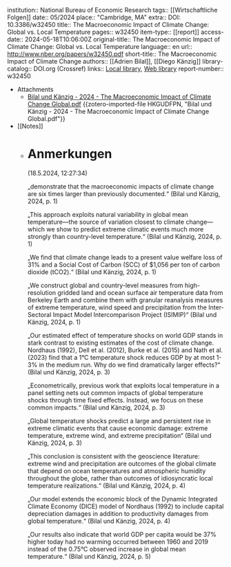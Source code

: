 institution:: National Bureau of Economic Research
tags:: [[Wirtschaftliche  Folgen]]
date:: 05/2024
place:: "Cambridge, MA"
extra:: DOI: 10.3386/w32450
title:: The Macroeconomic Impact of Climate Change: Global vs. Local Temperature
pages:: w32450
item-type:: [[report]]
access-date:: 2024-05-18T10:06:00Z
original-title:: The Macroeconomic Impact of Climate Change: Global vs. Local Temperature
language:: en
url:: http://www.nber.org/papers/w32450.pdf
short-title:: The Macroeconomic Impact of Climate Change
authors:: [[Adrien Bilal]], [[Diego Känzig]]
library-catalog:: DOI.org (Crossref)
links:: [Local library](zotero://select/library/items/5TE6F56B), [Web library](https://www.zotero.org/users/46463/items/5TE6F56B)
report-number:: w32450

- Attachments
	- [Bilal und Känzig - 2024 - The Macroeconomic Impact of Climate Change Global.pdf](https://doi.org/10.3386/w32450) {{zotero-imported-file HKGUDFPN, "Bilal und Känzig - 2024 - The Macroeconomic Impact of Climate Change Global.pdf"}}
- [[Notes]]
	- # Anmerkungen 
	   (18.5.2024, 12:27:34)
	  
	  „demonstrate that the macroeconomic impacts of climate change are six times larger than previously documented.“ (Bilal und Känzig, 2024, p. 1)
	  
	  „This approach exploits natural variability in global mean temperature—the source of variation closest to climate change—which we show to predict extreme climatic events much more strongly than country-level temperature.“ (Bilal und Känzig, 2024, p. 1)
	  
	  „We find that climate change leads to a present value welfare loss of 31% and a Social Cost of Carbon (SCC) of $1,056 per ton of carbon dioxide (tCO2).“ (Bilal und Känzig, 2024, p. 1)
	  
	  „We construct global and country-level measures from high-resolution gridded land and ocean surface air temperature data from Berkeley Earth and combine them with granular reanalysis measures of extreme temperature, wind speed and precipitation from the Inter-Sectoral Impact Model Intercomparison Project (ISIMIP)“ (Bilal und Känzig, 2024, p. 1)
	  
	  „Our estimated effect of temperature shocks on world GDP stands in stark contrast to existing estimates of the cost of climate change. Nordhaus (1992), Dell et al. (2012), Burke et al. (2015) and Nath et al. (2023) find that a 1°C temperature shock reduces GDP by at most 1-3% in the medium run. Why do we find dramatically larger effects?“ (Bilal und Känzig, 2024, p. 3)
	  
	  „Econometrically, previous work that exploits local temperature in a panel setting nets out common impacts of global temperature shocks through time fixed effects. Instead, we focus on these common impacts.“ (Bilal und Känzig, 2024, p. 3)
	  
	  „Global temperature shocks predict a large and persistent rise in extreme climatic events that cause economic damage: extreme temperature, extreme wind, and extreme precipitation“ (Bilal und Känzig, 2024, p. 3)
	  
	  „This conclusion is consistent with the geoscience literature: extreme wind and precipitation are outcomes of the global climate that depend on ocean temperatures and atmospheric humidity throughout the globe, rather than outcomes of idiosyncratic local temperature realizations.“ (Bilal und Känzig, 2024, p. 4)
	  
	  „Our model extends the economic block of the Dynamic Integrated Climate Economy (DICE) model of Nordhaus (1992) to include capital depreciation damages in addition to productivity damages from global temperature.“ (Bilal und Känzig, 2024, p. 4)
	  
	  „Our results also indicate that world GDP per capita would be 37% higher today had no warming occurred between 1960 and 2019 instead of the 0.75°C observed increase in global mean temperature.“ (Bilal und Känzig, 2024, p. 5)
